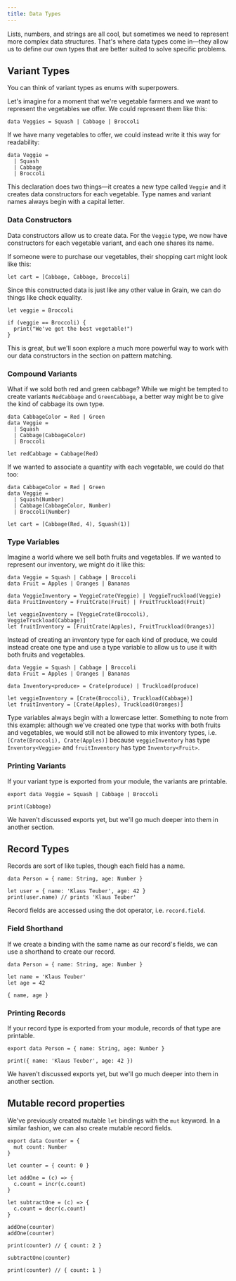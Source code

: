 ```yaml
---
title: Data Types
---
```


Lists, numbers, and strings are all cool, but sometimes we need to represent more complex data structures. That's where data types come in—they allow us to define our own types that are better suited to solve specific problems.

## Variant Types

You can think of variant types as enums with superpowers.

Let's imagine for a moment that we're vegetable farmers and we want to represent the vegetables we offer. We could represent them like this:

```grain
data Veggies = Squash | Cabbage | Broccoli
```

If we have many vegetables to offer, we could instead write it this way for readability:

```grain
data Veggie =
  | Squash
  | Cabbage
  | Broccoli
```

This declaration does two things—it creates a new type called `Veggie` and it creates data constructors for each vegetable. Type names and variant names always begin with a capital letter.

### Data Constructors

Data constructors allow us to create data. For the `Veggie` type, we now have constructors for each vegetable variant, and each one shares its name.

If someone were to purchase our vegetables, their shopping cart might look like this:

```grain
let cart = [Cabbage, Cabbage, Broccoli]
```

Since this constructed data is just like any other value in Grain, we can do things like check equality.

```grain
let veggie = Broccoli

if (veggie == Broccoli) {
  print("We've got the best vegetable!")
}
```

This is great, but we'll soon explore a much more powerful way to work with our data constructors in the section on pattern matching.

### Compound Variants

What if we sold both red and green cabbage? While we might be tempted to create variants `RedCabbage` and `GreenCabbage`, a better way might be to give the kind of cabbage its own type.

```grain
data CabbageColor = Red | Green
data Veggie =
  | Squash
  | Cabbage(CabbageColor)
  | Broccoli

let redCabbage = Cabbage(Red)
```

If we wanted to associate a quantity with each vegetable, we could do that too:

```grain
data CabbageColor = Red | Green
data Veggie =
  | Squash(Number)
  | Cabbage(CabbageColor, Number)
  | Broccoli(Number)

let cart = [Cabbage(Red, 4), Squash(1)]
```

### Type Variables

Imagine a world where we sell both fruits and vegetables. If we wanted to represent our inventory, we might do it like this:

```grain
data Veggie = Squash | Cabbage | Broccoli
data Fruit = Apples | Oranges | Bananas

data VeggieInventory = VeggieCrate(Veggie) | VeggieTruckload(Veggie)
data FruitInventory = FruitCrate(Fruit) | FruitTruckload(Fruit)

let veggieInventory = [VeggieCrate(Broccoli), VeggieTruckload(Cabbage)]
let fruitInventory = [FruitCrate(Apples), FruitTruckload(Oranges)]
```

Instead of creating an inventory type for each kind of produce, we could instead create one type and use a type variable to allow us to use it with both fruits and vegetables.

```grain
data Veggie = Squash | Cabbage | Broccoli
data Fruit = Apples | Oranges | Bananas

data Inventory<produce> = Crate(produce) | Truckload(produce)

let veggieInventory = [Crate(Broccoli), Truckload(Cabbage)]
let fruitInventory = [Crate(Apples), Truckload(Oranges)]
```

Type variables always begin with a lowercase letter. Something to note from this example: although we've created one type that works with both fruits and vegetables, we would still not be allowed to mix inventory types, i.e. `[Crate(Broccoli), Crate(Apples)]` because `veggieInventory` has type `Inventory<Veggie>` and `fruitInventory` has type `Inventory<Fruit>`.

### Printing Variants

If your variant type is exported from your module, the variants are printable.

```grain
export data Veggie = Squash | Cabbage | Broccoli

print(Cabbage)
```

We haven't discussed exports yet, but we'll go much deeper into them in another section.

## Record Types

Records are sort of like tuples, though each field has a name.

```grain
data Person = { name: String, age: Number }

let user = { name: 'Klaus Teuber', age: 42 }
print(user.name) // prints 'Klaus Teuber'
```

Record fields are accessed using the dot operator, i.e. `record.field`.

### Field Shorthand

If we create a binding with the same name as our record's fields, we can use a shorthand to create our record.

```grain
data Person = { name: String, age: Number }

let name = 'Klaus Teuber'
let age = 42

{ name, age }
```

### Printing Records

If your record type is exported from your module, records of that type are printable.

```grain
export data Person = { name: String, age: Number }

print({ name: 'Klaus Teuber', age: 42 })
```

We haven't discussed exports yet, but we'll go much deeper into them in another section.

## Mutable record properties

We've previously created mutable `let` bindings with the `mut` keyword. In a similar fashion, we can also create mutable record fields.

```grain
export data Counter = {
  mut count: Number
}

let counter = { count: 0 }

let addOne = (c) => {
  c.count = incr(c.count)
}

let subtractOne = (c) => {
  c.count = decr(c.count)
}

addOne(counter)
addOne(counter)

print(counter) // { count: 2 }

subtractOne(counter)

print(counter) // { count: 1 }
```
